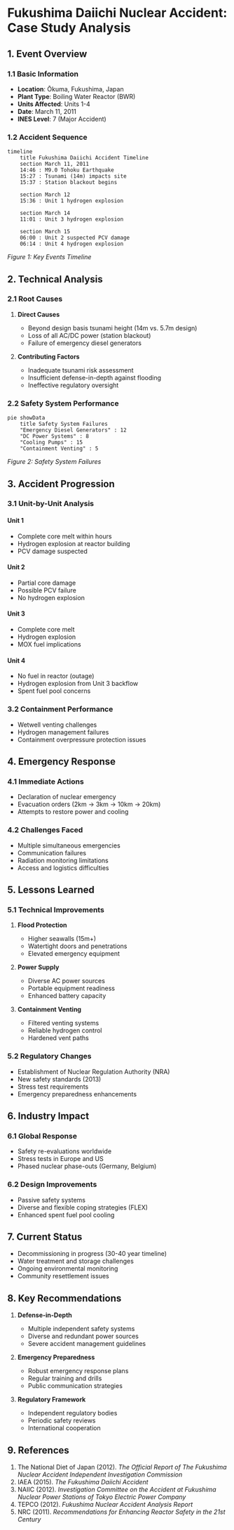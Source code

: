 # Fukushima Daiichi Nuclear Accident: Case Study Analysis

## 1. Event Overview

### 1.1 Basic Information
- **Location**: Ōkuma, Fukushima, Japan
- **Plant Type**: Boiling Water Reactor (BWR)
- **Units Affected**: Units 1-4
- **Date**: March 11, 2011
- **INES Level**: 7 (Major Accident)

### 1.2 Accident Sequence

```mermaid
timeline
    title Fukushima Daiichi Accident Timeline
    section March 11, 2011
    14:46 : M9.0 Tohoku Earthquake
    15:27 : Tsunami (14m) impacts site
    15:37 : Station blackout begins
    
    section March 12
    15:36 : Unit 1 hydrogen explosion
    
    section March 14
    11:01 : Unit 3 hydrogen explosion
    
    section March 15
    06:00 : Unit 2 suspected PCV damage
    06:14 : Unit 4 hydrogen explosion
```

*Figure 1: Key Events Timeline*

## 2. Technical Analysis

### 2.1 Root Causes
1. **Direct Causes**
   - Beyond design basis tsunami height (14m vs. 5.7m design)
   - Loss of all AC/DC power (station blackout)
   - Failure of emergency diesel generators

2. **Contributing Factors**
   - Inadequate tsunami risk assessment
   - Insufficient defense-in-depth against flooding
   - Ineffective regulatory oversight

### 2.2 Safety System Performance

```mermaid
pie showData
    title Safety System Failures
    "Emergency Diesel Generators" : 12
    "DC Power Systems" : 8
    "Cooling Pumps" : 15
    "Containment Venting" : 5
```

*Figure 2: Safety System Failures*

## 3. Accident Progression

### 3.1 Unit-by-Unit Analysis

#### Unit 1
- Complete core melt within hours
- Hydrogen explosion at reactor building
- PCV damage suspected

#### Unit 2
- Partial core damage
- Possible PCV failure
- No hydrogen explosion

#### Unit 3
- Complete core melt
- Hydrogen explosion
- MOX fuel implications

#### Unit 4
- No fuel in reactor (outage)
- Hydrogen explosion from Unit 3 backflow
- Spent fuel pool concerns

### 3.2 Containment Performance
- Wetwell venting challenges
- Hydrogen management failures
- Containment overpressure protection issues

## 4. Emergency Response

### 4.1 Immediate Actions
- Declaration of nuclear emergency
- Evacuation orders (2km → 3km → 10km → 20km)
- Attempts to restore power and cooling

### 4.2 Challenges Faced
- Multiple simultaneous emergencies
- Communication failures
- Radiation monitoring limitations
- Access and logistics difficulties

## 5. Lessons Learned

### 5.1 Technical Improvements
1. **Flood Protection**
   - Higher seawalls (15m+)
   - Watertight doors and penetrations
   - Elevated emergency equipment

2. **Power Supply**
   - Diverse AC power sources
   - Portable equipment readiness
   - Enhanced battery capacity

3. **Containment Venting**
   - Filtered venting systems
   - Reliable hydrogen control
   - Hardened vent paths

### 5.2 Regulatory Changes
- Establishment of Nuclear Regulation Authority (NRA)
- New safety standards (2013)
- Stress test requirements
- Emergency preparedness enhancements

## 6. Industry Impact

### 6.1 Global Response
- Safety re-evaluations worldwide
- Stress tests in Europe and US
- Phased nuclear phase-outs (Germany, Belgium)

### 6.2 Design Improvements
- Passive safety systems
- Diverse and flexible coping strategies (FLEX)
- Enhanced spent fuel pool cooling

## 7. Current Status
- Decommissioning in progress (30-40 year timeline)
- Water treatment and storage challenges
- Ongoing environmental monitoring
- Community resettlement issues

## 8. Key Recommendations
1. **Defense-in-Depth**
   - Multiple independent safety systems
   - Diverse and redundant power sources
   - Severe accident management guidelines

2. **Emergency Preparedness**
   - Robust emergency response plans
   - Regular training and drills
   - Public communication strategies

3. **Regulatory Framework**
   - Independent regulatory bodies
   - Periodic safety reviews
   - International cooperation

## 9. References
1. The National Diet of Japan (2012). *The Official Report of The Fukushima Nuclear Accident Independent Investigation Commission*
2. IAEA (2015). *The Fukushima Daiichi Accident*
3. NAIIC (2012). *Investigation Committee on the Accident at Fukushima Nuclear Power Stations of Tokyo Electric Power Company*
4. TEPCO (2012). *Fukushima Nuclear Accident Analysis Report*
5. NRC (2011). *Recommendations for Enhancing Reactor Safety in the 21st Century*
